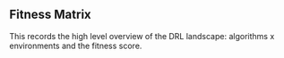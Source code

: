 ## Fitness Matrix

This records the high level overview of the DRL landscape: algorithms x environments and the fitness score.
